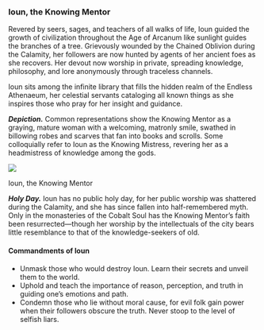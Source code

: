 ### Ioun, the Knowing Mentor

Revered by seers, sages, and teachers of all walks of life, Ioun guided the growth of civilization throughout the Age of Arcanum like sunlight guides the branches of a tree. Grievously wounded by the Chained Oblivion during the Calamity, her followers are now hunted by agents of her ancient foes as she recovers. Her devout now worship in private, spreading knowledge, philosophy, and lore anonymously through traceless channels.

Ioun sits among the infinite library that fills the hidden realm of the Endless Athenaeum, her celestial servants cataloging all known things as she inspires those who pray for her insight and guidance.

**_Depiction._** Common representations show the Knowing Mentor as a graying, mature woman with a welcoming, matronly smile, swathed in billowing robes and scarves that fan into books and scrolls. Some colloquially refer to Ioun as the Knowing Mistress, revering her as a headmistress of knowledge among the gods.

[![](https://media.dndbeyond.com/compendium-images/egtw/yDOyqyOocErRgYJK/01-09.png)](https://media.dndbeyond.com/compendium-images/egtw/yDOyqyOocErRgYJK/01-09.png)

Ioun, the Knowing Mentor

**_Holy Day._** Ioun has no public holy day, for her public worship was shattered during the Calamity, and she has since fallen into half-remembered myth. Only in the monasteries of the Cobalt Soul has the Knowing Mentor’s faith been resurrected—though her worship by the intellectuals of the city bears little resemblance to that of the knowledge-seekers of old.

#### Commandments of Ioun

-   Unmask those who would destroy Ioun. Learn their secrets and unveil them to the world.
-   Uphold and teach the importance of reason, perception, and truth in guiding one’s emotions and path.
-   Condemn those who lie without moral cause, for evil folk gain power when their followers obscure the truth. Never stoop to the level of selfish liars.